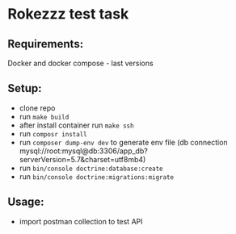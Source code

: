 # Rokezzz test task

## Requirements:
Docker and docker compose - last versions

## Setup:
- clone repo
- run `make build`
- after install container run `make ssh`
- run `composr install`
- run `composer dump-env dev` to generate env file (db connection mysql://root:mysql@db:3306/app_db?serverVersion=5.7&charset=utf8mb4)
- run `bin/console doctrine:database:create`
- run `bin/console doctrine:migrations:migrate`

## Usage:
- import postman collection to test API
